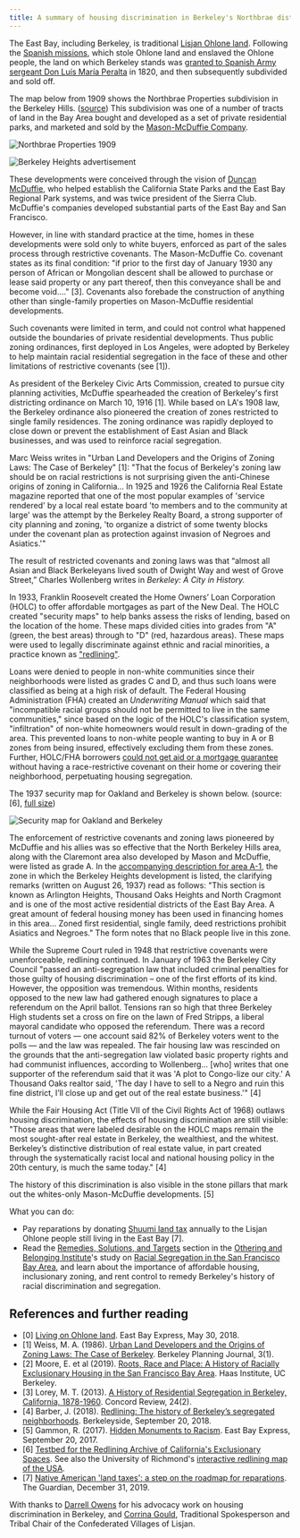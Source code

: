 ```yaml
---
title: A summary of housing discrimination in Berkeley's Northbrae district
---
```


The East Bay, including Berkeley, is traditional
[Lisjan Ohlone land](https://sogoreate-landtrust.com/shuumi-land-tax/#). Following
the
[Spanish missions](https://en.wikipedia.org/wiki/Spanish_missions_in_California#cite_note-4),
which stole Ohlone land and enslaved the Ohlone people, the land on
which Berkeley stands was
[granted to Spanish Army sergeant Don Luís María Peralta](https://en.wikipedia.org/wiki/Rancho_San_Antonio_(Peralta))
in 1820, and then subsequently subdivided and sold off.

The map below from 1909 shows the Northbrae Properties subdivision in
the Berkeley
Hills. ([source](https://digicoll.lib.berkeley.edu/record/58662))
This subdivision was one of a number of tracts of land in the Bay Area bought and developed as a set
of private residential parks, and marketed and sold by the
[Mason-McDuffie Company](https://oac.cdlib.org/findaid/ark:/13030/tf800006jp/admin/#bioghist-1.3.4).

![Northbrae Properties 1909](images/northbrae_properties_1909_thumb.jpeg)

![Berkeley Heights advertisement](images/berkeley_heights.png)

These developments were conceived through the vision of
[Duncan McDuffie](https://en.wikipedia.org/wiki/Duncan_McDuffie), who
helped establish the California State Parks and the East Bay Regional
Park systems, and was twice president of the Sierra Club. McDuffie's
companies developed substantial parts of the East Bay and San
Francisco.

However, in line with standard practice at the time, homes in these
developments were sold only to white buyers, enforced as part of the
sales process through restrictive covenants. The Mason-McDuffie Co. covenant states as
its final condition: "if prior to the first day of January 1930 any
person of African or Mongolian descent shall be allowed to purchase or
lease said property or any part thereof, then this conveyance shall be
and become void...." [3]. Covenants also forebade the construction of
anything other than single-family properties on Mason-McDuffie
residential developments.

Such covenants were limited in term, and could not control
what happened outside the boundaries of private residential
developments. Thus public zoning ordinances, first deployed in Los Angeles,
were adopted by Berkeley to help maintain racial residential
segregation in the face of these and other limitations of restrictive
covenants (see [1]).

As president of the Berkeley Civic Arts Commission, created to pursue
city planning activities, McDuffie spearheaded the creation of
Berkeley's first districting ordinance on March 10, 1916 [1]. While
based on LA's 1908 law, the Berkeley ordinance also pioneered the
creation of zones restricted to single family residences. The zoning
ordinance was rapidly deployed to close down or prevent the
establishment of East Asian and Black businesses, and was used to
reinforce racial segregation.

Marc Weiss writes in "Urban Land Developers and the Origins of Zoning
Laws: The Case of Berkeley" [1]: "That the focus of Berkeley's zoning
law should be on racial restrictions is not
surprising given the anti-Chinese origins of zoning in
California... In 1925 and 1926 the California Real Estate magazine 
reported that one of the most popular examples of 'service rendered'
by a local real estate board 'to members and to the community at
large' was the attempt by the Berkeley Realty Board, a strong
supporter of city planning and zoning, 'to organize a district of some
twenty blocks under the covenant plan as protection against invasion
of Negroes and Asiatics.'"

The result of restricted covenants and zoning laws was that “almost
all Asian and Black Berkeleyans lived south of Dwight Way and west of
Grove Street,” Charles Wollenberg writes in _Berkeley: A City in
History._

In 1933, Franklin Roosevelt created the Home Owners’ Loan Corporation
(HOLC) to offer affordable mortgages as part of the New Deal. The HOLC
created "security maps" to help banks assess the risks of lending,
based on the location of the home. These maps divided cities into
grades from "A" (green, the best areas) through to "D" (red, hazardous
areas). These maps were used to legally discriminate against ethnic
and racial minorities, a practice known as ["redlining"](https://www.npr.org/2017/05/03/526655831/a-forgotten-history-of-how-the-u-s-government-segregated-america).

Loans were denied to people in non-white communities since their neighborhoods were
listed as grades C and D, and thus such loans were classified as being at a high risk of default. The Federal Housing Administration (FHA) created an _Underwriting Manual_ which said that "incompatible racial groups should not be permitted to live in the same communities," since based on the logic of the HOLC's classification system, "infiltration" of non-white homeowners would result in down-grading of the area.  This prevented loans to non-white people wanting to buy in A or B zones from being insured, effectively excluding them from these zones. Further, HOLC/FHA borrowers [could not get aid or a mortgage guarantee](http://www.redliningvirginia.org/exhibits/show/the-national-story/restrictive-covenants) without having a race-restrictive covenant on their home or covering their neighborhood, perpetuating housing segregation.

The 1937 security map for Oakland and Berkeley is shown
below. (source: [6], [full size](images/oakland-berkeley-redline.jpg))

![Security map for Oakland and Berkeley](images/oakland-berkeley-redline-thumb.jpeg)

The enforcement of restrictive covenants and zoning laws pioneered by McDuffie and his allies was so effective that the
North Berkeley Hills area, along with the Claremont area also developed by Mason and McDuffie, were listed as grade A. In the
[accompanying description for area A-1](images/berkeley-a1.pdf), the zone in which the Berkeley
Heights development is listed, the clarifying remarks (written on
August 26, 1937) read as follows:
"This section is known as Arlington Heights, Thousand Oaks Heights and
North Cragmont and is one of the most active residential districts of
the East Bay Area. A great amount of federal housing money has been
used in financing homes in this area... Zoned first residential,
single family, deed restrictions prohibit Asiatics and Negroes." The
form notes that no Black people live in this zone.

While the Supreme Court ruled in 1948 that restrictive covenants were
unenforceable, redlining continued. In January of 1963 the Berkeley
City Council "passed an anti-segregation law that included criminal
penalties for those guilty of housing discrimination – one of the
first efforts of its kind. However, the opposition was
tremendous. Within months, residents opposed to the new law had
gathered enough signatures to place a referendum on the April
ballot. Tensions ran so high that three Berkeley High students set a
cross on fire on the lawn of Fred Stripps, a liberal mayoral candidate
who opposed the referendum. There was a record turnout of voters — one
account said 82% of Berkeley voters went to the polls  — and the law
was repealed. The fair housing law was rescinded on the grounds that
the anti-segregation law violated basic property rights and had
communist influences, according to Wollenberg... [who] writes
that one supporter of the referendum said that it was 'A plot to
Congo-lize our city.' A Thousand Oaks realtor said, 'The day I have to
sell to a Negro and ruin this fine district, I’ll close up and get out
of the real estate business.'" [4] 

While the Fair Housing Act (Title VII of the Civil Rights Act of 1968)
outlaws housing discrimination, the effects of housing discrimination
are still visible: "Those areas that were labeled desirable on
the HOLC maps remain the most sought-after real estate in Berkeley,
the wealthiest, and the whitest. Berkeley’s distinctive distribution
of real estate value, in part created through the systematically
racist local and national housing policy in the 20th century, is much
the same today." [4]

The history of this discrimination is also visible in the stone pillars
that mark out the whites-only Mason-McDuffie developments. [5]

What you can do:

- Pay reparations by donating
[Shuumi land tax](https://sogoreate-landtrust.org/) annually to the
Lisjan Ohlone people still living in the East Bay [7].
- Read the
[Remedies, Solutions, and Targets](https://belonging.berkeley.edu/racial-segregation-san-francisco-bay-area-part-5)
section in the
[Othering and Belonging Institute](https://belonging.berkeley.edu/)'s
study on
[Racial Segregation in the San Francisco Bay Area](https://belonging.berkeley.edu/segregationinthebay),
and learn about the importance of affordable housing, inclusionary
zoning, and rent control to remedy Berkeley's history of racial
discrimination and segregation.

## References and further reading

- [0]
[Living on Ohlone land](https://m.eastbayexpress.com/oakland/living-on-ohlone-land/Content?oid=16512595&showFullText=true). East
Bay Express, May 30, 2018.
- [1] Weiss, M. A. (1986).
[Urban Land Developers and the Origins of Zoning Laws: The Case of Berkeley](https://escholarship.org/uc/item/26b8d8zh).
Berkeley Planning Journal, 3(1).
- [2] Moore, E. et al
(2019). [Roots, Race and Place: A History of Racially Exclusionary Housing in the San Francisco Bay Area](https://belonging.berkeley.edu/rootsraceplace).
Haas Institute, UC Berkeley.
- [3] Lorey,
M. T. (2013). [A History of Residential Segregation in Berkeley, California, 1878-1960](http://www.schoolinfosystem.org/pdf/2014/06/04SegregationinCA24-2.pdf).
Concord Review, 24(2).
- [4] Barber,
J. (2018). [Redlining: The history of Berkeley’s segregated neighborhoods](https://www.berkeleyside.com/2018/09/20/redlining-the-history-of-berkeleys-segregated-neighborhoods).
Berkeleyside, September 20, 2018.
- [5] Gammon,
R. (2017). [Hidden Monuments to Racism](https://www.eastbayexpress.com/oakland/hidden-monuments-to-racism/Content?oid=9251259). East
Bay Express, September 20, 2017.
- [6] [Testbed for the Redlining Archive of California's Exclusionary Spaces](http://salt.umd.edu/T-RACES/). See also the University of Richmond's [interactive redlining map of the USA](https://dsl.richmond.edu/panorama/redlining/#loc=5/39.1/-94.58).
- [7]
[Native American 'land taxes': a step on the roadmap for reparations](https://www.theguardian.com/us-news/2019/dec/31/native-american-land-taxes-reparations). The
Guardian, December 31, 2019.

With thanks to [Darrell Owens](https://twitter.com/IDoTheThinking) for
his advocacy work on housing discrimination in Berkeley, and [Corrina
Gould](https://womensearthalliance.org/weawomen/2019-us-accelerator/corrina-gould/), Traditional Spokesperson and Tribal Chair of the Confederated
Villages of Lisjan.
